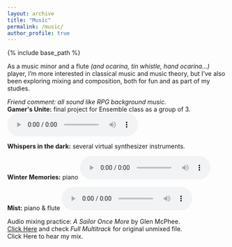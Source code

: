 ```yaml
---
layout: archive
title: "Music"
permalink: /music/
author_profile: true
---
```


{% include base_path %}

As a music minor and a flute *(and ocarina, tin whistle, hand ocarina…)* player, I’m more interested in classical music and music theory, but I’ve also been exploring  mixing and composition, both for fun and as part of my studies.

*Friend comment: all sound like RPG background music.*  
**Gamer's Unite:** final project for Ensemble class as a group of 3.
<audio controls>
  <source src="/musics/gamers_unite.mp3" type="audio/mpeg">
</audio>

**Whispers in the dark:** several virtual synthesizer instruments.

**Winter Memories:** piano
<audio controls>
  <source src="/musics/winter_memories.mp3" type="audio/mpeg">
</audio>

**Mist:** piano & flute
<audio controls>
  <source src="/musics/mist.mp3" type="audio/mpeg">
</audio>

Audio mixing practice: *A Sailor Once More* by Glen McPhee.  
[Click Here](https://cambridge-mt.com/ms/mtk/#GlenMcPhee) and check *Full Multitrack* for original unmixed file.  
Click Here to hear my mix. 
